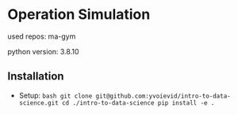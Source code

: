 # Operation Simulation 

used repos: ma-gym

python version:  3.8.10

## Installation

- Setup:
      ```bash
      git clone git@github.com:yvoievid/intro-to-data-science.git
      cd ./intro-to-data-science
      pip install -e .
      ```
